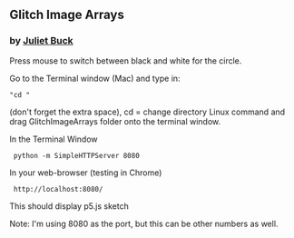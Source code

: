 ## Glitch Image Arrays

###  by [Juliet Buck](www.julietbuck.com)

Press mouse to switch between black and white for the circle. 

Go to the Terminal window (Mac) and type in:

	"cd "
(don't forget the extra space), cd = change directory Linux command and drag GlitchImageArrays folder onto the terminal window.


In the Terminal Window

	 python -m SimpleHTTPServer 8080

In your web-browser (testing in Chrome)


	 http://localhost:8080/

This should display p5.js sketch

Note: I'm using 8080 as the port, but this can be other numbers as well.
